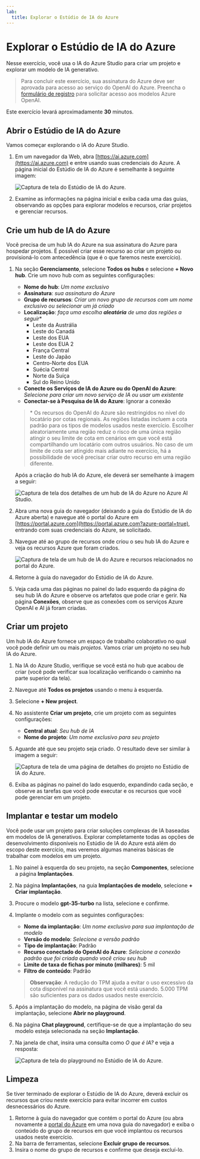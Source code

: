 ```yaml
---
lab:
  title: Explorar o Estúdio de IA do Azure
---
```


# Explorar o Estúdio de IA do Azure

Nesse exercício, você usa o IA do Azure Studio para criar um projeto e explorar um modelo de IA generativo.

> Para concluir este exercício, sua assinatura do Azure deve ser aprovada para acesso ao serviço do OpenAI do Azure. Preencha o [formulário de registro](https://learn.microsoft.com/legal/cognitive-services/openai/limited-access) para solicitar acesso aos modelos Azure OpenAI.

Este exercício levará aproximadamente **30** minutos.

## Abrir o Estúdio de IA do Azure

Vamos começar explorando o IA do Azure Studio.

1. Em um navegador da Web, abra [https://ai.azure.com](https://ai.azure.com) e entre usando suas credenciais do Azure. A página inicial do Estúdio de IA do Azure é semelhante à seguinte imagem:

    ![Captura de tela do Estúdio de IA do Azure.](./media/azure-ai-studio-home.png)

1. Examine as informações na página inicial e exiba cada uma das guias, observando as opções para explorar modelos e recursos, criar projetos e gerenciar recursos.

## Crie um hub de IA do Azure

Você precisa de um hub IA do Azure na sua assinatura do Azure para hospedar projetos. É possível criar esse recurso ao criar um projeto ou provisioná-lo com antecedência (que é o que faremos neste exercício).

1. Na seção **Gerenciamento**, selecione **Todos os hubs** e selecione **+ Novo hub**. Crie um novo hub com as seguintes configurações:
    - **Nome do hub**: *Um nome exclusivo*
    - **Assinatura**: *sua assinatura do Azure*
    - **Grupo de recursos**: *Criar um novo grupo de recursos com um nome exclusivo ou selecionar um já criado*
    - **Localização**: *faça uma escolha **aleatória** de uma das regiões a seguir*\*
        - Leste da Austrália
        - Leste do Canadá
        - Leste dos EUA
        - Leste dos EUA 2
        - França Central
        - Leste do Japão
        - Centro-Norte dos EUA
        - Suécia Central
        - Norte da Suíça
        - Sul do Reino Unido
    - **Conecte os Serviços de IA do Azure ou do OpenAI do Azure**: *Selecione para criar um novo serviço de IA ou usar um existente*
    - **Conectar-se à Pesquisa de IA do Azure**: Ignorar a conexão

    > \* Os recursos do OpenAI do Azure são restringidos no nível do locatário por cotas regionais. As regiões listadas incluem a cota padrão para os tipos de modelos usados neste exercício. Escolher aleatoriamente uma região reduz o risco de uma única região atingir o seu limite de cota em cenários em que você está compartilhando um locatário com outros usuários. No caso de um limite de cota ser atingido mais adiante no exercício, há a possibilidade de você precisar criar outro recurso em uma região diferente.

    Após a criação do hub IA do Azure, ele deverá ser semelhante à imagem a seguir:

    ![Captura de tela dos detalhes de um hub de IA do Azure no Azure AI Studio.](./media/azure-ai-resource.png)

1. Abra uma nova guia do navegador (deixando a guia do Estúdio de IA do Azure aberta) e navegue até o portal do Azure em [https://portal.azure.com](https://portal.azure.com?azure-portal=true), entrando com suas credenciais do Azure, se solicitado.
1. Navegue até ao grupo de recursos onde criou o seu hub IA do Azure e veja os recursos Azure que foram criados.

    ![Captura de tela de um hub de IA do Azure e recursos relacionados no portal do Azure.](./media/azure-portal.png)

1. Retorne à guia do navegador do Estúdio de IA do Azure.
1. Veja cada uma das páginas no painel do lado esquerdo da página do seu hub IA do Azure e observe os artefatos que pode criar e gerir. Na página **Conexões**, observe que as conexões com os serviços Azure OpenAI e AI já foram criadas.

## Criar um projeto

Um hub IA do Azure fornece um espaço de trabalho colaborativo no qual você pode definir um ou mais *projetos*. Vamos criar um projeto no seu hub IA do Azure.

1. Na IA do Azure Studio, verifique se você está no hub que acabou de criar (você pode verificar sua localização verificando o caminho na parte superior da tela).
1. Navegue até **Todos os projetos** usando o menu à esquerda.
1. Selecione **+ New project**.
1. No assistente **Criar um projeto**, crie um projeto com as seguintes configurações:
    - **Central atual**: *Seu hub de IA*
    - **Nome do projeto**: *Um nome exclusivo para seu projeto*
1. Aguarde até que seu projeto seja criado. O resultado deve ser similar à imagem a seguir:

    ![Captura de tela de uma página de detalhes do projeto no Estúdio de IA do Azure.](./media/azure-ai-project.png)

1. Exiba as páginas no painel do lado esquerdo, expandindo cada seção, e observe as tarefas que você pode executar e os recursos que você pode gerenciar em um projeto.

## Implantar e testar um modelo

Você pode usar um projeto para criar soluções complexas de IA baseadas em modelos de IA generativos. Explorar completamente todas as opções de desenvolvimento disponíveis no Estúdio de IA do Azure está além do escopo deste exercício, mas veremos algumas maneiras básicas de trabalhar com modelos em um projeto.

1. No painel à esquerda do seu projeto, na seção **Componentes**, selecione a página **Implantações**.
1. Na página **Implantações**, na guia **Implantações de modelo**, selecione **+ Criar implantação**.
1. Procure o modelo **gpt-35-turbo** na lista, selecione e confirme.
1. Implante o modelo com as seguintes configurações:
    - **Nome da implantação**: *Um nome exclusivo para sua implantação de modelo*
    - **Versão do modelo**: *Selecione a versão padrão*
    - **Tipo de implantação**: Padrão
    - **Recurso conectado do OpenAI do Azure**: *Selecione a conexão padrão que foi criada quando você criou seu hub*
    - **Limite de taxa de fichas por minuto (milhares)**: 5 mil
    - **Filtro de conteúdo**: Padrão

    > **Observação**: A redução do TPM ajuda a evitar o uso excessivo da cota disponível na assinatura que você está usando. 5.000 TPM são suficientes para os dados usados neste exercício.

1. Após a implantação do modelo, na página de visão geral da implantação, selecione **Abrir no playground**.
1. Na página **Chat playground**, certifique-se de que a implantação do seu modelo esteja selecionada na seção **Implantação**.
1. Na janela de chat, insira uma consulta como *O que é IA?* e veja a resposta:

    ![Captura de tela do playground no Estúdio de IA do Azure.](./media/playground.png)

## Limpeza

Se tiver terminado de explorar o Estúdio de IA do Azure, deverá excluir os recursos que criou neste exercício para evitar incorrer em custos desnecessários do Azure.

1. Retorne à guia do navegador que contém o portal do Azure (ou abra novamente a [portal do Azure](https://portal.azure.com?azure-portal=true) em uma nova guia do navegador) e exiba o conteúdo do grupo de recursos em que você implantou os recursos usados neste exercício.
1. Na barra de ferramentas, selecione **Excluir grupo de recursos**.
1. Insira o nome do grupo de recursos e confirme que deseja excluí-lo.
